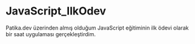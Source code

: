 # JavaScript_IlkOdev
Patika.dev üzerinden almış olduğum JavaScript eğitiminin ilk ödevi olarak bir saat uygulaması gerçekleştirdim.
